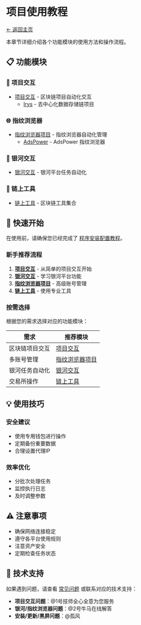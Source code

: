 # 项目使用教程

[← 返回主页](../README.md)

本章节详细介绍各个功能模块的使用方法和操作流程。

## 📋 功能模块

### 🔗 项目交互
- [项目交互](project-interaction/README.md) - 区块链项目自动化交互
  - [Irys](project-interaction/irys.md) - 去中心化数据存储链项目

### 🌐 指纹浏览器
- [指纹浏览器项目](fingerprint-browser/README.md) - 指纹浏览器自动化管理
  - [AdsPower](fingerprint-browser/adspower.md) - AdsPower 指纹浏览器

### 🎯 银河交互
- [银河交互](galxe/README.md) - 银河平台任务自动化

### 🔧 链上工具
- [链上工具](onchain-tools/README.md) - 区块链工具集合

## 🚀 快速开始

在使用前，请确保您已经完成了 [程序安装配置教程](../installation/README.md)。

### 新手推荐流程

1. **[项目交互](project-interaction/README.md)** - 从简单的项目交互开始
2. **[银河交互](galxe/README.md)** - 学习银河平台功能
3. **[指纹浏览器项目](fingerprint-browser/README.md)** - 高级账号管理
4. **[链上工具](onchain-tools/README.md)** - 使用专业工具

### 按需选择

根据您的需求选择对应的功能模块：

| 需求 | 推荐模块 |
|-----|---------|
| 区块链项目交互 | [项目交互](project-interaction/README.md) |
| 多账号管理 | [指纹浏览器项目](fingerprint-browser/README.md) |
| 银河任务自动化 | [银河交互](galxe/README.md) |
| 交易所操作 | [链上工具](onchain-tools/README.md) |

## 💡 使用技巧

### 安全建议
- 使用专用钱包进行操作
- 定期备份重要数据
- 合理设置代理IP

### 效率优化
- 分批次处理任务
- 监控执行日志
- 及时调整参数

## ⚠️ 注意事项

- 确保网络连接稳定
- 遵守各平台使用规则
- 注意资产安全
- 定期检查任务状态

## 🔧 技术支持

如果遇到问题，请查看 [常见问题](../faq/README.md) 或联系对应的技术支持：

- **项目交互问题**：@1号技师全心全意为您服务
- **银河/指纹浏览器问题**：@2号牛马在线解答
- **安装/更新/黑屏问题**：@孤风